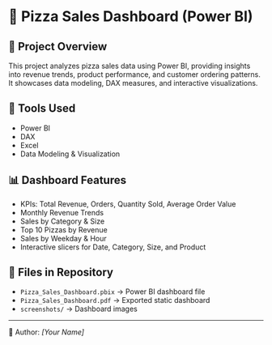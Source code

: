 # 🍕 Pizza Sales Dashboard (Power BI)

## 📌 Project Overview
This project analyzes pizza sales data using Power BI, providing insights into revenue trends, product performance, and customer ordering patterns.  
It showcases data modeling, DAX measures, and interactive visualizations.

## 🔧 Tools Used
- Power BI
- DAX
- Excel
- Data Modeling & Visualization

## 📊 Dashboard Features
- KPIs: Total Revenue, Orders, Quantity Sold, Average Order Value
- Monthly Revenue Trends
- Sales by Category & Size
- Top 10 Pizzas by Revenue
- Sales by Weekday & Hour
- Interactive slicers for Date, Category, Size, and Product


## 📂 Files in Repository
- `Pizza_Sales_Dashboard.pbix` → Power BI dashboard file
- `Pizza_Sales_Dashboard.pdf` → Exported static dashboard
- `screenshots/` → Dashboard images

---
🔗 Author: *[Your Name]*
